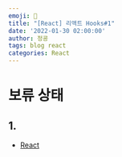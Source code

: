 ```yaml
---
emoji: 🧢
title: "[React] 리액트 Hooks#1"
date: '2022-01-30 02:00:00'
author: 정굥
tags: blog react
categories: React
---
```


# 보류 상태
## 1.
<!-- # [노마드코더 - 실전형 리액트 Hooks 10개](https://nomadcoders.co/react-hooks-introduction/lobby)

## What is Firebase? 
  
## 노트
### 1. useEffect 이용한 create, destroy 
* Component가 생성될 때 코드 실행(create) 및 파괴될 때 코드 실행(destroy) 
```javascript
  useEffect(() => {
    console.log("created :)");
    return () => console.log("destroy :(");
  });
```

```javascript
  function destroyFn() {
    console.log("destroy :(");
  }
  function createFn() {
    console.log("created :)");
    return destroyFn;
  }
  useEffect(createFn, []);

```

<br/>

### 2. API 사용법 
* ajax & coin API 사용 
>문제점
**`fetch("https://api.coinpaprika.com/v1/tickers")`로 가져온 데이터가 6000 몇개 쯤? 되는데**
**데이터를 천개 정도까지 잘라서 입력했을 때 USD-> 선택된 Coin 수량 변경시 잘되는데 2천개정도부터**
**버벅이는 현상이 나타남. 정확한 원인은 아직 모르겠으나 숫자를 입력했을 때 onchange 이벤트가 계속 발생하여** 
**그 속도가 6천개의 데이터를 그려주는 속도보다 빨라서 버벅이는걸로 예상이됨.**
[소스참조](https://github.com/wjdrbdyd/movie-web/coin-exam)
> 예상 해결 방안 
- 1. 페이징을 사용하여 데이터를 나눠서 렌더링 하는 방법.
- 2. 스크롤위치에 따라 데이터를 나눠서 렌더링 하는 방법.
- 3. input 입력시 onChange발생하여 setMoney를 실행할 때 setTimeout을 줘서 렌더링 시간에 격차를 두는방법.

<br/>

### 3. fetch & async-await 
> fetch
```javascript
fetch(
  "https://yts.mx/api/v2/list_movies.json?minimum_rating=8.0&sort_by=year"
)
.then((response) => response.json())
.then((json) => {
  setMovies(json.data.movies);
  setLoading(false);
});
```
> async-await 
```javascript
const getMovies = async() => {
  const response = await fetch(
    "https://yts.mx/api/v2/list_movies.json?minimum_rating=8.0&sort_by=year"
  );
  const json = await response.json();
  setMovies(json.data.movies);
  setLoading(false);
}
```
### 4. Movie Component props 전달시 에러
* `Uncaught TypeError: Cannot read properties of undefined` 에러 발생
* 발생지점 `genre` 부분 map 함수 undefined
**제공하는 API의 `genre`의 속성이 없는 데이터 존재** 

* 컴포넌트안에서 `genre` 유무를 체크하니 props 전달시 propTypes 설정해놔서 Script Error발생 함 
**그래서 부모컴포넌트에서 genres가 없을 경우 빈 Array 전달하도록 변경**
> 해결
```javascript
 Movie.propTypes = {
  ...
  genres: PropTypes.arrayOf(PropTypes.string).isRequired // genres의 Type 설정 부분
};
 // 문제의 부분
 <Movie key={movie.id}coverImg={movie.medium_cover_image} title={movie.title} summary={movie.summary} 
 `genres={movie.genres}` /> 
 
 // 문제 부분 수정
 <Movie key={movie.id}coverImg={movie.medium_cover_image} title={movie.title} summary={movie.summary} 
 `genres={movie.genres ? movie.genres: []}` /> 
```
[소스참조](https://github.com/wjdrbdyd/movie-web)

### 5.깃페이지 배포시 빈화면 문제
**작년 11월경 혼자 리액트를 공부해서 간단한 프로젝트를 배포했을 때 사이트를 들어가면 빈 화면으로 출력되는 문제를 겪었었다.**
**아무리 찾아봐도 당시에는 커뮤니티 활동도 안하고 구글링 열심히 검색해서 혼자의 힘으로 해결하려 했었으나 실패.. 그때 아마 리액트**
**개인 프로젝트를 만들다가 잠깐 Stop했던 기억이.. 운좋게 이번에 이 노마드 강의를 들으며 강의의 댓글로 인해 원인은 알게 되었다.**
> 문제가 됬던 부분 `React-Router-Dom v6.` 사용
```jsx
// v6 이전
<Router>
  <Switch>
    <Route path="/movie/:id"><Detail/></Route>
    <Route path="/"><Home/></Route>
  </Switch>
</Router>
// 라우터 v6
<Router>
  <Routes>
    <Route path="/movie/:id" element={<Detail />}></Route>
    <Route path="/" element={<Home />}></Route>
  </Routes>
</Router>
```
**위 소스코드에서 `<Router>`  부분에 `basename={process.env.PUBLIC_URL}` 을 추가하면 빈 화면 증상을 해결할 수 있다.**
**무슨의미인지는 아직 찾아보지 않았음. `process.env.PULBIC_URL` 을 콘솔로 출력해보면 프로젝트 루트 폴더명이 나오는데**
**v6 버전부터 저부분을 추가해야 루트 경로를 잡을 수 있는 듯한??.. 추후 내용을 찾아보고 해당 글에 추가할 예정!**
<br/> -->

- [React](/posts/React)
  
```toc

```
